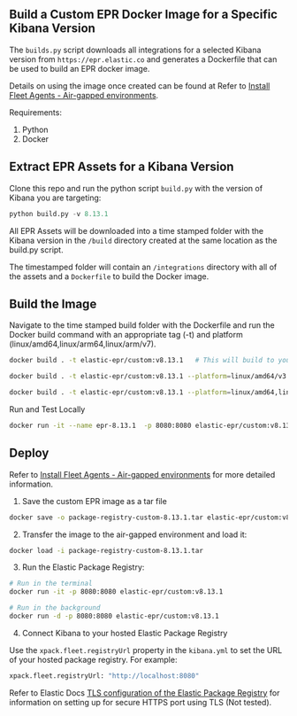 ## Build a Custom EPR Docker Image for a Specific Kibana Version

The `builds.py` script downloads all integrations for a selected Kibana version from `https://epr.elastic.co` and generates a Dockerfile that can be used to build an EPR docker image.

Details on using the image once created can be found at Refer to [Install Fleet Agents - Air-gapped environments](https://www.elastic.co/guide/en/fleet/current/air-gapped.html).

Requirements:

1. Python
2. Docker

## Extract EPR Assets for a Kibana Version

Clone this repo and run the python script `build.py` with the version of Kibana you are targeting:

```python
python build.py -v 8.13.1
```

All EPR Assets will be downloaded into a time stamped folder with the Kibana version in the `/build` directory created at the same location as the build.py script.

The timestamped folder will contain an `/integrations` directory with all of the assets and a `Dockerfile` to build the Docker image.

## Build the Image

Navigate to the time stamped build folder with the Dockerfile and run the Docker build command with an appropriate tag (-t) and platform (linux/amd64,linux/arm64,linux/arm/v7).

```bash
docker build . -t elastic-epr/custom:v8.13.1   # This will build to your host machine

docker build . -t elastic-epr/custom:v8.13.1 --platform=linux/amd64/v3 # Example of a specific platform

docker build . -t elastic-epr/custom:v8.13.1 --platform=linux/amd64,linux/arm64,linux/arm/v7
```

Run and Test Locally

```bash
docker run -it --name epr-8.13.1  -p 8080:8080 elastic-epr/custom:v8.13.1
```

## Deploy

Refer to [Install Fleet Agents - Air-gapped environments](https://www.elastic.co/guide/en/fleet/current/air-gapped.html) for more detailed information.

1. Save the custom EPR image as a tar file

```bash
docker save -o package-registry-custom-8.13.1.tar elastic-epr/custom:v8.13.1
```

2. Transfer the image to the air-gapped environment and load it:

```bash
docker load -i package-registry-custom-8.13.1.tar
```

3. Run the Elastic Package Registry:

```bash
# Run in the terminal
docker run -it -p 8080:8080 elastic-epr/custom:v8.13.1

# Run in the background
docker run -d -p 8080:8080 elastic-epr/custom:v8.13.1
```

4. Connect Kibana to your hosted Elastic Package Registry

Use the `xpack.fleet.registryUrl` property in the `kibana.yml` to set the URL of your hosted package registry. For example:

```bash
xpack.fleet.registryUrl: "http://localhost:8080"
```

Refer to Elastic Docs [TLS configuration of the Elastic Package Registry](https://www.elastic.co/guide/en/fleet/current/air-gapped.html#:~:text=configuration%20of%20the%20Elastic-,Package,-Registry) for information on setting up for secure HTTPS port using TLS (Not tested).